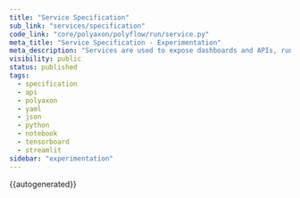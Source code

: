 ```yaml
---
title: "Service Specification"
sub_link: "services/specification"
code_link: "core/polyaxon/polyflow/run/service.py"
meta_title: "Service Specification - Experimentation"
meta_description: "Services are used to expose dashboards and APIs, run notebooks, JupyterHub, Tensorboards, Streamlit, Voila, ..."
visibility: public
status: published
tags:
  - specification
  - api
  - polyaxon
  - yaml
  - json
  - python
  - notebook
  - tensorboard
  - streamlit
sidebar: "experimentation"
---
```


{{autogenerated}}
